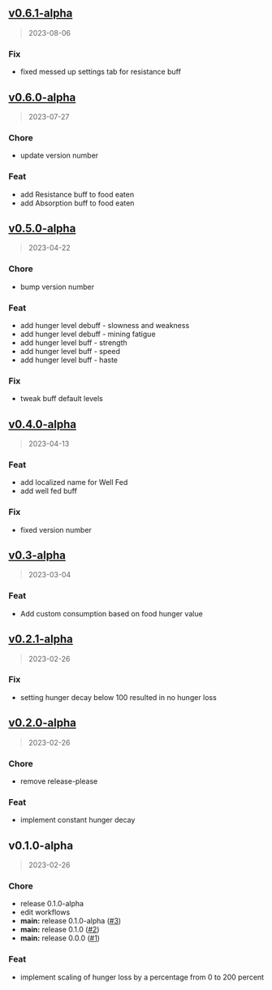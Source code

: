 
<a name="v0.6.1-alpha"></a>
## [v0.6.1-alpha](https://github.com/TeamIH/improvedhunger/compare/v0.6.0-alpha...v0.6.1-alpha)

> 2023-08-06

### Fix

* fixed messed up settings tab for resistance buff


<a name="v0.6.0-alpha"></a>
## [v0.6.0-alpha](https://github.com/TeamIH/improvedhunger/compare/v0.5.0-alpha...v0.6.0-alpha)

> 2023-07-27

### Chore

* update version number

### Feat

* add Resistance buff to food eaten
* add Absorption buff to food eaten


<a name="v0.5.0-alpha"></a>
## [v0.5.0-alpha](https://github.com/TeamIH/improvedhunger/compare/v0.4.0-alpha...v0.5.0-alpha)

> 2023-04-22

### Chore

* bump version number

### Feat

* add hunger level debuff - slowness and weakness
* add hunger level debuff - mining fatigue
* add hunger level buff - strength
* add hunger level buff - speed
* add hunger level buff - haste

### Fix

* tweak buff default levels


<a name="v0.4.0-alpha"></a>
## [v0.4.0-alpha](https://github.com/TeamIH/improvedhunger/compare/v0.3-alpha...v0.4.0-alpha)

> 2023-04-13

### Feat

* add localized name for Well Fed
* add well fed buff

### Fix

* fixed version number


<a name="v0.3-alpha"></a>
## [v0.3-alpha](https://github.com/TeamIH/improvedhunger/compare/v0.2.1-alpha...v0.3-alpha)

> 2023-03-04

### Feat

* Add custom consumption based on food hunger value


<a name="v0.2.1-alpha"></a>
## [v0.2.1-alpha](https://github.com/TeamIH/improvedhunger/compare/v0.2.0-alpha...v0.2.1-alpha)

> 2023-02-26

### Fix

* setting hunger decay below 100 resulted in no hunger loss


<a name="v0.2.0-alpha"></a>
## [v0.2.0-alpha](https://github.com/TeamIH/improvedhunger/compare/v0.1.0-alpha...v0.2.0-alpha)

> 2023-02-26

### Chore

* remove release-please

### Feat

* implement constant hunger decay


<a name="v0.1.0-alpha"></a>
## v0.1.0-alpha

> 2023-02-26

### Chore

* release 0.1.0-alpha
* edit workflows
* **main:** release 0.1.0-alpha ([#3](https://github.com/TeamIH/improvedhunger/issues/3))
* **main:** release 0.1.0 ([#2](https://github.com/TeamIH/improvedhunger/issues/2))
* **main:** release 0.0.0 ([#1](https://github.com/TeamIH/improvedhunger/issues/1))

### Feat

* implement scaling of hunger loss by a percentage from 0 to 200 percent

